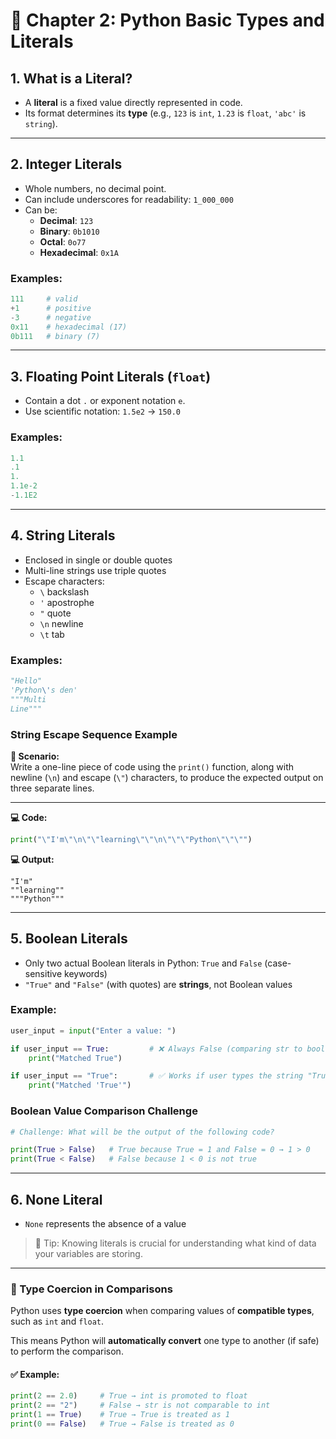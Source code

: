 # 📘 Chapter 2: Python Basic Types and Literals

## 1. What is a Literal?
- A **literal** is a fixed value directly represented in code.
- Its format determines its **type** (e.g., `123` is `int`, `1.23` is `float`, `'abc'` is `string`).

---

## 2. Integer Literals
- Whole numbers, no decimal point.
- Can include underscores for readability: `1_000_000`
- Can be:
  - **Decimal**: `123`
  - **Binary**: `0b1010`
  - **Octal**: `0o77`
  - **Hexadecimal**: `0x1A`

### Examples:
```python
111     # valid
+1      # positive
-3      # negative
0x11    # hexadecimal (17)
0b111   # binary (7)
```

---

## 3. Floating Point Literals (`float`)
- Contain a dot `.` or exponent notation `e`.
- Use scientific notation: `1.5e2` → `150.0`

### Examples:
```python
1.1
.1
1.
1.1e-2
-1.1E2
```

---

## 4. String Literals
- Enclosed in single or double quotes
- Multi-line strings use triple quotes
- Escape characters:
  - `\` backslash
  - `'` apostrophe
  - `"` quote
  - `\n` newline
  - `\t` tab

### Examples:
```python
"Hello"
'Python\'s den'
"""Multi
Line"""
```

### String Escape Sequence Example

**📝 Scenario:**  
Write a one-line piece of code using the `print()` function, along with newline (`\n`) and escape (`\"`) characters, to produce the expected output on three separate lines.

---

**💻 Code:**
```python
print("\"I'm\"\n\"\"learning\"\"\n\"\"\"Python\"\"\"")
```

**💻 Output:**
```
"I'm"
""learning""
"""Python"""
```


---

## 5. Boolean Literals
- Only two actual Boolean literals in Python: `True` and `False` (case-sensitive keywords)
- `"True"` and `"False"` (with quotes) are **strings**, not Boolean values

### Example:
```python
user_input = input("Enter a value: ")

if user_input == True:         # ❌ Always False (comparing str to bool)
    print("Matched True")

if user_input == "True":       # ✅ Works if user types the string "True"
    print("Matched 'True'")
```

### Boolean Value Comparison Challenge

```python
# Challenge: What will be the output of the following code?

print(True > False)   # True because True = 1 and False = 0 → 1 > 0
print(True < False)   # False because 1 < 0 is not true
```


---

## 6. None Literal
- `None` represents the absence of a value

> 🧠 Tip: Knowing literals is crucial for understanding what kind of data your variables are storing.

---


### 🔄 Type Coercion in Comparisons

Python uses **type coercion** when comparing values of **compatible types**, such as `int` and `float`.

This means Python will **automatically convert** one type to another (if safe) to perform the comparison.

#### ✅ Example:
```python
print(2 == 2.0)     # True → int is promoted to float
print(2 == "2")     # False → str is not comparable to int
print(1 == True)    # True → True is treated as 1
print(0 == False)   # True → False is treated as 0


